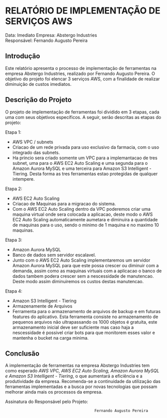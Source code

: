 # RELATÓRIO DE IMPLEMENTAÇÃO DE SERVIÇOS AWS

Data: Imediato
Empresa: Abstergo Industries     
Responsável: Fernando Augusto Pereira

## Introdução
Este relatório apresenta o processo de implementação de ferramentas na empresa Abstergo Industries, realizado por Fernando Augusto Pereira. O objetivo do projeto foi elencar 3 serviços AWS, com a finalidade de realizar diminuição de custos imediatos.

## Descrição do Projeto
O projeto de implementação de ferramentas foi dividido em 3 etapas, cada uma com seus objetivos específicos. A seguir, serão descritas as etapas do projeto:

Etapa 1: 
- AWS VPC / subnets
- Criacao de um rede privada para uso exclusivo da farmacia, com o uso integrado das subnets.
- Ha princio sera criado somente um VPC para a implemantacao de tres subnet, uma para o AWS EC2 Auto Scaling e uma segunda para o Amazon Aurora MySQL e uma terceira para Amazon S3 Intelligent - Tiering. Desta forma as tres ferramentas estao protegidas de qualquer intempere.

Etapa 2: 
- AWS EC2 Auto Scaling
- Criacao de Maquinas para a migracao do sistema. 
- Com o AWS EC2 Auto Scaling dentro da VPC poderemos criar uma maquina virtual onde sera colocada a aplicacao, deste modo o AWS EC2 Auto Scaling automaticamente aumetara e diminuira a quantidade de maquinas para o uso, sendo o minimo de 1 maquina e no maximo 10 maquinas.

Etapa 3: 
- Amazon Aurora MySQL
- Banco de dados sem servidor escalavel.
- Junto com o AWS EC2 Auto Scaling implementaremos um servidor Amazon Aurora MySQL para que este possa crescer ou diminuir com a demanda, assim como as maquinas virtuais com a aplicacao o banco de dados tambem podera crescer sem a nescessidade de manutencao. Deste modo assim diminuiremos os custos destas manutencao.

Etapa 4: 
- Amazon S3 Intelligent - Tiering
- Armazenamente de Arquivos
- Ferramenta para o armazenamento de arquivos de backup e em futuras features do aplicativo. Esta ferramenta consiste no armazenamento de pequenos arquivos não ultrapassando os 1000 objetos é gratuita, este armazenamento inicial deve ser suficiente mas caso haja a nescessidade é possivel criar bots para que monitorem esses valor e mantenha o bucket na carga minima.



## Conclusão
A implementação de ferramentas na empresa Abstergo Industries tem como esperado *AWS VPC, AWS EC2 Auto Scaling, Amazon Aurora MySQL e Amazon S3 Intelligent - Tiering*, o que aumentará a eficiência e a produtividade da empresa. Recomenda-se a continuidade da utilização das ferramentas implementadas e a busca por novas tecnologias que possam melhorar ainda mais os processos da empresa.


Assinatura do Responsável pelo Projeto: 

                                            Fernando Augusto Pereira